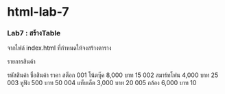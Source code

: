 # html-lab-7
### Lab7 : สร้างTable
จากไฟล์ index.html ที่กำหนดให้จงสร้างตาราง

รายการสินค้า

รหัสสินค้า	ชื่อสินค้า	ราคา	สต็อก
001	โน้ตบุ๊ค	8,000 บาท	15
002	สมาร์ทโฟน	4,000 บาท	25
003	หูฟัง	500 บาท		50
004	แท็บเล็ต	3,000 บาท	20
005	กล้อง	6,000 บาท	10

